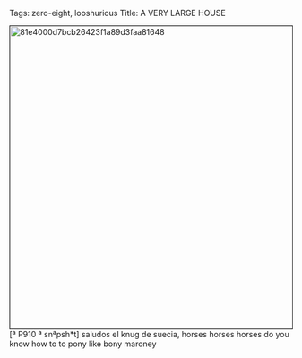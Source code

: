 Tags: zero-eight, looshurious
Title: A VERY LARGE HOUSE
  
<p><img src="https://objects.hbvu.su/blotpix/looshurious/IMG_636365916.jpeg" width=540 height=540 alt="81e4000d7bcb26423f1a89d3faa81648" border=1>
[ª P910 ª snªpsh*t] saludos el knug de suecia, horses horses horses do you know how to to pony like bony maroney
